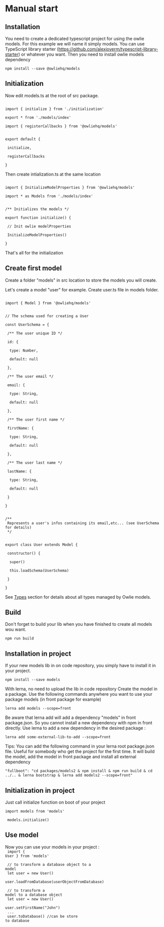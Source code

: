# Manual start

## Installation

You need to create a dedicated typescript project for using the owlie models. For this example we will name it simply models.
You can use TypeScript library starter (https://github.com/alexjoverm/typescript-library-starter) or whatever you want.
Then you need to install owlie models dependency

``` bash{13,20,23}
npm install --save @owliehq/models
```

## Initialization

Now edit models.ts at the root of src package.

<code>
import { initialize } from './initialization'<br>
export * from './models/index'<br>
import { registerCallbacks } from '@owliehq/models'<br><br>
export default {<br>
&ensp;initialize,<br>
&ensp;registerCallbacks<br>
}
</code>

Then create intialization.ts at the same location

<code>
import { InitializeModelProperties } from '@owliehq/models'<br>
import * as Models from './models/index'<br><br>
/** Initializes the models */<br>
export function initialize() {<br>
&ensp;// Init owlie modelProperties<br>
&ensp;InitializeModelProperties()<br>
}
</code>

That's all for the initialization

## Create first model

Create a folder "models" in src location to store the models you will create.

Let's create a model "user" for example. Create user.ts file in models folder.

<code>
import { Model } from '@owliehq/models'<br><br>
// The schema used for creating a User<br>
const UserSchema = {<br>
&ensp;/** The user unique ID */<br>
&ensp;id: {<br>
&ensp;&ensp;type: Number,<br>
&ensp;&ensp;default: null<br>
&ensp;},<br>
&ensp;/** The user email */<br>
&ensp;email: {<br>
&ensp;&ensp;type: String,<br>
&ensp;&ensp;default: null<br>
&ensp;},<br>
&ensp;/** The user first name */<br>
&ensp;firstName: {<br>
&ensp;&ensp;type: String,<br>
&ensp;&ensp;default: null<br>
&ensp;},<br>
&ensp;/** The user last name */<br>
&ensp;lastName: {<br>
&ensp;&ensp;type: String,<br>
&ensp;&ensp;default: null<br>
&ensp;}<br>
}<br><br>
/**
 Represents a user's infos containing its email,etc... (see UserSchema for details)
 */<br><br>
export class User extends Model {<br>
&ensp;constructor() {<br>
&ensp;&ensp;super()<br>
&ensp;&ensp;this.loadSchema(UserSchema)<br>
&ensp;}<br>
}
</code>

See [Types](../../../../1.x.x/types/types.html) section for details about all types managed by Owlie models.

## Build

Don't forget to build your lib when you have finished to create all models wou want.

``` bash{13,20,23}
npm run build
```

## Installation in project

If your new models lib in on code repository, you simply have to install it in your project.

``` bash{13,20,23}
npm install --save models
```

With lerna, no need to upload the lib in code repository
Create the model in a package.
Use the following commands anywhere you want to use your package models (in front package for example)

``` bash{13,20,23}
lerna add models --scope=front
```

Be aware that lerna add will add a dependency "models" in front package.json. So you cannot install a new dependency with npm in front directly.
Use lerna to add a new dependency in the desired package :

``` bash{13,20,23}
lerna add some-external-lib-to-add --scope=front
```

Tips: You can add the following command in your lerna root package.json file. Useful for somebody who get the project for the first time. It will build the model, add the model in front package and install all external dependency

``` bash{13,20,23}
"fullboot": "cd packages/models2 & npm install & npm run build & cd ../.. & lerna bootstrap & lerna add models2 --scope=front"
```

## Initialization in project

Just call initialize function on boot of your project<br>
<code>
import models from 'models'<br><br>
models.initialize()
</code>


## Use model

Now you can use your models in your project :<br>
<code>
import { User } from 'models'<br><br>
// to transform a database object to a model<br>
let user = new User()<br>
user.loadFromDatabase(userObjectFromDatabase)<br><br>
// to transform a model to a database object<br>
let user = new User()<br>
user.setFirstName("John")<br>
...<br>
user.toDatabase() //can be store to database<br>
</code>

